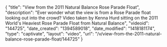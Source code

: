 {
    "title": "View from the 2011 Natural Balance Rose Parade Float",
    "description": "Ever wonder what the view is from a Rose Parade float looking out into the crowd? Video taken by Kenna Hurd sitting on the 2011 World's Heaviest Rose Parade Float from Natural Balance",
    "videoid": "144725",
    "date_created": "1394589018",
    "date_modified": "1418181174",
    "type": "captivate",
    "layout": "video",
    "url": "\/v\/view-from-the-2011-natural-balance-rose-parade-float\/144725"
}